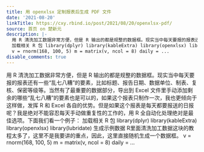 ```yaml
---
title: 用 openxlsx 定制报表后生成 PDF 文件
date: '2021-08-20'
linkTitle: https://cxy.rbind.io/post/2021/08/20/openxlsx-pdf/
source: 首页 on 楚新元
description: |-
  用 R 清洗加工数据非常方便，但是 R 输出的都是规整的数据框。现实当中每天要报的报表还有一些“乱七八糟”的要素，比如标题、报告日期、数据单位、制表、复核、保密等级等。当然有了最重要的数据部分，导出到 Excel 文件里手动添加剩余的哪些“乱七八糟”的要素也是可以的，如果这个报表只制作一次，我也更倾向于这样做，发挥 R 和 Excel 各自的优势。但是如果这个报表是每天都要报送的日报呢？我是绝对不能容忍每天手动做重复性的工作的，用 R 全自动化处理绝对是最佳选项。下面我们看一个例子：
  加载相关 R 包 library(dplyr) library(kableExtra) library(openxlsx) library(lubridate) 生成示例数据 R里面清洗加工数据这块的教程太多了，这里不是我要讲的重点，因此，这里直接随机生成一个数据框。
  v = rnorm(168, 100, 5) m = matrix(v, ncol = 8) daily = ...
disable_comments: true
---
```

用 R 清洗加工数据非常方便，但是 R 输出的都是规整的数据框。现实当中每天要报的报表还有一些“乱七八糟”的要素，比如标题、报告日期、数据单位、制表、复核、保密等级等。当然有了最重要的数据部分，导出到 Excel 文件里手动添加剩余的哪些“乱七八糟”的要素也是可以的，如果这个报表只制作一次，我也更倾向于这样做，发挥 R 和 Excel 各自的优势。但是如果这个报表是每天都要报送的日报呢？我是绝对不能容忍每天手动做重复性的工作的，用 R 全自动化处理绝对是最佳选项。下面我们看一个例子：
加载相关 R 包 library(dplyr) library(kableExtra) library(openxlsx) library(lubridate) 生成示例数据 R里面清洗加工数据这块的教程太多了，这里不是我要讲的重点，因此，这里直接随机生成一个数据框。
v = rnorm(168, 100, 5) m = matrix(v, ncol = 8) daily = ...